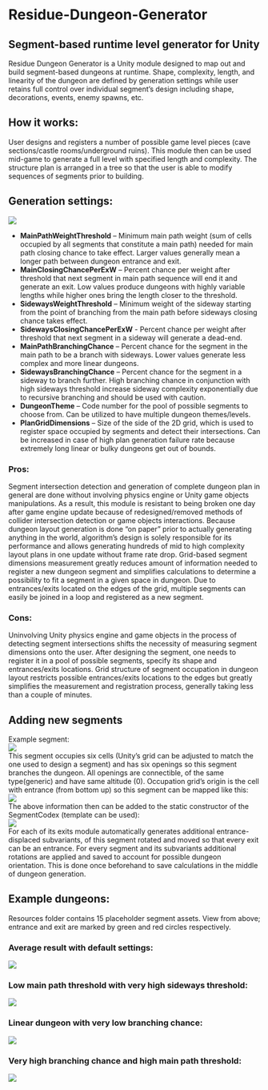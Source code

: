 # Residue-Dungeon-Generator
## Segment-based runtime level generator for Unity
Residue Dungeon Generator is a Unity module designed to map out and build segment-based dungeons at runtime. Shape, complexity, length, and linearity of the dungeon are defined by generation settings while user retains full control over individual segment’s design including shape, decorations, events, enemy spawns, etc.  

## How it works:
User designs and registers a number of possible game level pieces (cave sections/castle rooms/underground ruins). This module then can be used mid-game to generate a full level with specified length and complexity. The structure plan is arranged in a tree so that the user is able to modify sequences of segments prior to building.  

## Generation settings:  
<img src="Images/Settings.bmp">

- **MainPathWeightThreshold** – Minimum main path weight (sum of cells occupied by all segments that constitute a main path) needed for main path closing chance to take effect. Larger values generally mean a longer path between dungeon entrance and exit.  
- **MainClosingChancePerExW** – Percent chance per weight after threshold that next segment in main path sequence will end it and generate an exit. Low values produce dungeons with highly variable lengths while higher ones bring the length closer to the threshold.
- **SidewaysWeightThreshold** – Minimum weight of the sideway starting from the point of branching from the main path before sideways closing chance takes effect.
- **SidewaysClosingChancePerExW** - Percent chance per weight after threshold that next segment in a sideway will generate a dead-end.
- **MainPathBranchingChance** – Percent chance for the segment in the main path to be a branch with sideways. Lower values generate less complex and more linear dungeons.
- **SidewaysBranchingChance** – Percent chance for the segment in a sideway to branch further. High branching chance in conjunction with high sideways threshold increase sideway complexity exponentially due to recursive branching and should be used with caution.
- **DungeonTheme** – Code number for the pool of possible segments to choose from. Can be utilized to have multiple dungeon themes/levels.
- **PlanGridDimensions** – Size of the side of the 2D grid, which is used to register space occupied by segments and detect their intersections. Can be increased in case of high plan generation failure rate because extremely long linear or bulky dungeons get out of bounds.  

### Pros:  
Segment intersection detection and generation of complete dungeon plan in general are done without involving physics engine or Unity game objects manipulations. As a result, this module is resistant to being broken one day after game engine update because of redesigned/removed methods of collider intersection detection or game objects interactions. 
Because dungeon layout generation is done “on paper” prior to actually generating anything in the world, algorithm’s design is solely responsible for its performance and allows generating hundreds of mid to high complexity layout plans in one update without frame rate drop. 
Grid-based segment dimensions measurement greatly reduces amount of information needed to register a new dungeon segment and simplifies calculations to determine a possibility to fit a segment in a given space in dungeon. Due to entrances/exits located on the edges of the grid, multiple segments can easily be joined in a loop and registered as a new segment.

### Cons:  
Uninvolving Unity physics engine and game objects in the process of detecting segment intersections shifts the necessity of measuring segment dimensions onto the user. After designing the segment, one needs to register it in a pool of possible segments, specify its shape and entrances/exits locations.
Grid structure of segment occupation in dungeon layout restricts possible entrances/exits locations to the edges but greatly simplifies the measurement and registration process, generally taking less than a couple of minutes.

## Adding new segments  
Example segment:  
<img src="Images/Seg.jpg">  
This segment occupies six cells (Unity’s grid can be adjusted to match the one used to design a segment) and has six openings so this segment branches the dungeon.  All openings are connectible, of the same type(generic) and have same altitude (0). Occupation grid’s origin is the cell with entrance (from bottom up) so this segment can be mapped like this:  
<img src="Images/SegMapped.jpg">  
The above information then can be added to the static constructor of the SegmentCodex (template can be used):  
<img src="Images/Codex.bmp">  
For each of its exits module automatically generates additional entrance-displaced subvariants, of this segment rotated and moved so that every exit can be an entrance. For every segment and its subvariants additional rotations are applied and saved to account for possible dungeon orientation. This is done once beforehand to save calculations in the middle of dungeon generation.  

## Example dungeons: 
Resources folder contains 15 placeholder segment assets. View from above; entrance and exit are marked by green and red circles respectively.  
### Average result with default settings:  
<img src="Images/D1.jpg">  
  
### Low main path threshold with very high sideways threshold:  
<img src="Images/D2.jpg">  
  
### Linear dungeon with very low branching chance:  
<img src="Images/D4.jpg">  
  
### Very high branching chance and high main path threshold:  
<img src="Images/D3.jpg">  



